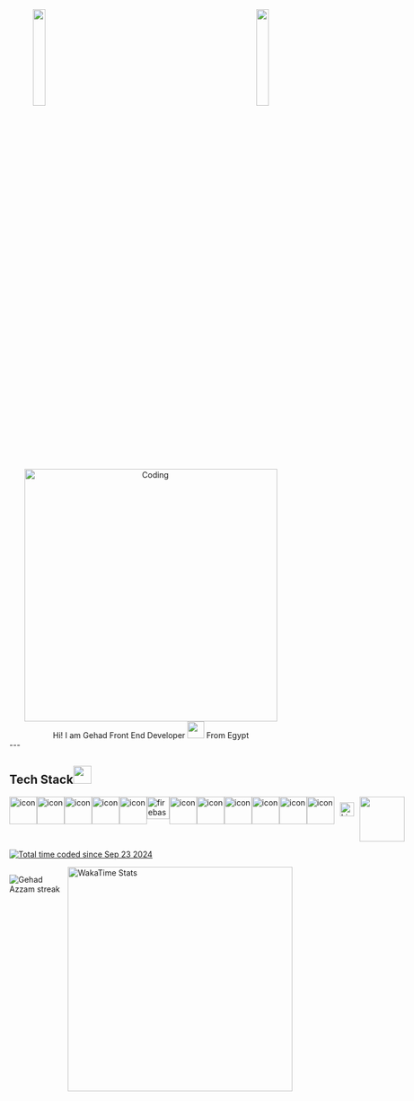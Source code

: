 

<!-- <div id="header" align="center">
  <img src="https://media.giphy.com/media/M9gbBd9nbDrOTu1Mqx/giphy.gif" width="100"/>
</div> -->

<div align="center">
 
  <img align="left" src="https://user-images.githubusercontent.com/65187002/144930161-2f783401-8d27-4fdf-a2f7-cc0ba32f1f1f.gif" width="21%" style="display:inline;">
  <img align="right" src="https://user-images.githubusercontent.com/65187002/144930161-2f783401-8d27-4fdf-a2f7-cc0ba32f1f1f.gif" width="21%" style="display:inline;">
   <img align="center" alt="Coding" width="450" src="https://repository-images.githubusercontent.com/588181932/e36ec678-7984-4cdd-8e4c-a3932772ff8e">
</div>


<div align="center" margin>
 Hi! I am Gehad
Front End Developer <img src="https://media.giphy.com/media/WUlplcMpOCEmTGBtBW/giphy.gif" width="30"> From Egypt
  </div>
---

## Tech Stack<img src = "https://media2.giphy.com/media/QssGEmpkyEOhBCb7e1/giphy.gif?cid=ecf05e47a0n3gi1bfqntqmob8g9aid1oyj2wr3ds3mg700bl&rid=giphy.gif" width = 32px> 

<div style="display: flex; align-items: flex-start;"><img src="https://techstack-generator.vercel.app/js-icon.svg" alt="icon" width="49" height="49" /><img src="https://techstack-generator.vercel.app/ts-icon.svg" alt="icon" width="49" height="49" /><img src="https://techstack-generator.vercel.app/react-icon.svg" alt="icon" width="49" height="49" /><img src="https://techstack-generator.vercel.app/redux-icon.svg" alt="icon" width="49" height="49" /><img src="https://techstack-generator.vercel.app/prettier-icon.svg" alt="icon" width="49" height="49" /> <img src="https://www.vectorlogo.zone/logos/firebase/firebase-icon.svg" alt="firebase" width="40" height="40"/> <img src="https://techstack-generator.vercel.app/eslint-icon.svg" alt="icon" width="49" height="49" /><img src="https://techstack-generator.vercel.app/python-icon.svg" alt="icon" width="49" height="49" /><img src="https://techstack-generator.vercel.app/github-icon.svg" alt="icon" width="49" height="49" /><img src="https://techstack-generator.vercel.app/docker-icon.svg" alt="icon" width="49" height="49" /><img src="https://techstack-generator.vercel.app/mysql-icon.svg" alt="icon" width="49" height="49" /><img src="https://techstack-generator.vercel.app/nginx-icon.svg" alt="icon" width="49" height="49" /> <img style="margin: 10px" src="https://profilinator.rishav.dev/skills-assets/linux-original.svg" alt="Linux" height="25" />   <img align='center' src='https://user-images.githubusercontent.com/5713670/87202985-820dcb80-c2b6-11ea-9f56-7ec461c497c3.gif' height="80"'>
</div>

<a href="https://wakatime.com/@b35f6477-1c12-45ee-b4bf-1b38e933d962"><img src="https://wakatime.com/badge/user/b35f6477-1c12-45ee-b4bf-1b38e933d962.svg" alt="Total time coded since Sep 23 2024" /></a>
<div style="display: flex; align-items:">
<p><img align="center" src="https://github-readme-streak-stats.herokuapp.com/?user=Gehadazzam&" alt="Gehad Azzam streak" /></p>

<img src="https://wakatime.com/share/@Gehadazzam/e019e785-046d-49bd-8016-c35b869afc54.svg" alt="WakaTime Stats" width="400">
</div>

